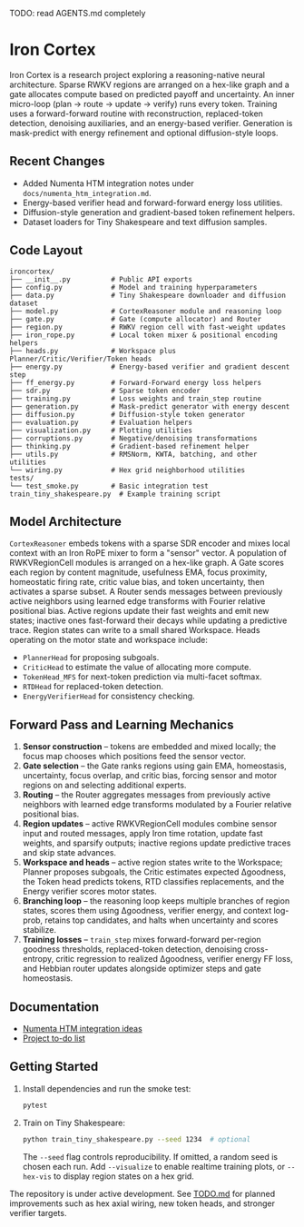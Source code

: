 TODO: read AGENTS.md completely
# Iron Cortex

Iron Cortex is a research project exploring a reasoning-native neural architecture. Sparse RWKV regions are arranged on a hex-like graph and a gate allocates compute based on predicted payoff and uncertainty. An inner micro-loop (plan → route → update → verify) runs every token. Training uses a forward-forward routine with reconstruction, replaced-token detection, denoising auxiliaries, and an energy-based verifier. Generation is mask-predict with energy refinement and optional diffusion-style loops.

## Recent Changes

- Added Numenta HTM integration notes under `docs/numenta_htm_integration.md`.
- Energy-based verifier head and forward-forward energy loss utilities.
- Diffusion-style generation and gradient-based token refinement helpers.
- Dataset loaders for Tiny Shakespeare and text diffusion samples.

## Code Layout

```text
ironcortex/
├── __init__.py          # Public API exports
├── config.py            # Model and training hyperparameters
├── data.py              # Tiny Shakespeare downloader and diffusion dataset
├── model.py             # CortexReasoner module and reasoning loop
├── gate.py              # Gate (compute allocator) and Router
├── region.py            # RWKV region cell with fast-weight updates
├── iron_rope.py         # Local token mixer & positional encoding helpers
├── heads.py             # Workspace plus Planner/Critic/Verifier/Token heads
├── energy.py            # Energy-based verifier and gradient descent step
├── ff_energy.py         # Forward-Forward energy loss helpers
├── sdr.py               # Sparse token encoder
├── training.py          # Loss weights and train_step routine
├── generation.py        # Mask-predict generator with energy descent
├── diffusion.py         # Diffusion-style token generator
├── evaluation.py        # Evaluation helpers
├── visualization.py     # Plotting utilities
├── corruptions.py       # Negative/denoising transformations
├── thinking.py          # Gradient-based refinement helper
├── utils.py             # RMSNorm, KWTA, batching, and other utilities
└── wiring.py            # Hex grid neighborhood utilities
tests/
└── test_smoke.py        # Basic integration test
train_tiny_shakespeare.py  # Example training script
```

## Model Architecture

`CortexReasoner` embeds tokens with a sparse SDR encoder and mixes local context with an Iron RoPE mixer to form a "sensor" vector. A population of RWKVRegionCell modules is arranged on a hex-like graph. A Gate scores each region by content magnitude, usefulness EMA, focus proximity, homeostatic firing rate, critic value bias, and token uncertainty, then activates a sparse subset. A Router sends messages between previously active neighbors using learned edge transforms with Fourier relative positional bias. Active regions update their fast weights and emit new states; inactive ones fast-forward their decays while updating a predictive trace. Region states can write to a small shared Workspace. Heads operating on the motor state and workspace include:

- `PlannerHead` for proposing subgoals.
- `CriticHead` to estimate the value of allocating more compute.
- `TokenHead_MFS` for next-token prediction via multi-facet softmax.
- `RTDHead` for replaced-token detection.
- `EnergyVerifierHead` for consistency checking.

## Forward Pass and Learning Mechanics

1. **Sensor construction** – tokens are embedded and mixed locally; the focus map chooses which positions feed the sensor vector.
2. **Gate selection** – the Gate ranks regions using gain EMA, homeostasis, uncertainty, focus overlap, and critic bias, forcing sensor and motor regions on and selecting additional experts.
3. **Routing** – the Router aggregates messages from previously active neighbors with learned edge transforms modulated by a Fourier relative positional bias.
4. **Region updates** – active RWKVRegionCell modules combine sensor input and routed messages, apply Iron time rotation, update fast weights, and sparsify outputs; inactive regions update predictive traces and skip state advances.
5. **Workspace and heads** – active region states write to the Workspace; Planner proposes subgoals, the Critic estimates expected Δgoodness, the Token head predicts tokens, RTD classifies replacements, and the Energy verifier scores motor states.
6. **Branching loop** – the reasoning loop keeps multiple branches of region states, scores them using Δgoodness, verifier energy, and context log-prob, retains top candidates, and halts when uncertainty and scores stabilize.
7. **Training losses** – `train_step` mixes forward-forward per-region goodness thresholds, replaced-token detection, denoising cross-entropy, critic regression to realized Δgoodness, verifier energy FF loss, and Hebbian router updates alongside optimizer steps and gate homeostasis.

## Documentation

- [Numenta HTM integration ideas](docs/numenta_htm_integration.md)
- [Project to-do list](TODO.md)

## Getting Started

1. Install dependencies and run the smoke test:

   ```bash
   pytest
   ```

2. Train on Tiny Shakespeare:

   ```bash
   python train_tiny_shakespeare.py --seed 1234  # optional
   ```

   The `--seed` flag controls reproducibility. If omitted, a random seed is chosen each run.
   Add `--visualize` to enable realtime training plots, or `--hex-vis` to display
   region states on a hex grid.

The repository is under active development. See [TODO.md](TODO.md) for planned improvements such as hex axial wiring, new token heads, and stronger verifier targets.
